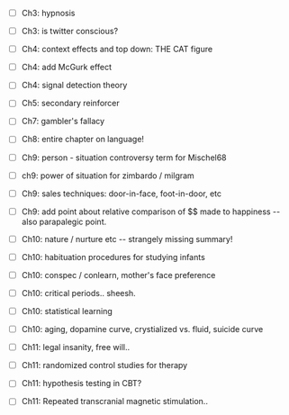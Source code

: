 * [ ] Ch3: hypnosis

* [ ] Ch3: is twitter conscious?

* [ ] Ch4: context effects and top down: THE CAT figure

* [ ] Ch4: add McGurk effect

* [ ] Ch4: signal detection theory

* [ ] Ch5: secondary reinforcer

* [ ] Ch7: gambler's fallacy

* [ ] Ch8: entire chapter on language!

* [ ] Ch9: person - situation controversy term for Mischel68

* [ ] ch9: power of situation for zimbardo / milgram

* [ ] Ch9: sales techniques: door-in-face, foot-in-door, etc

* [ ] Ch9: add point about relative comparison of $$ made to happiness -- also parapalegic point.

* [ ] Ch10: nature / nurture etc -- strangely missing summary!

* [ ] Ch10: habituation procedures for studying infants

* [ ] Ch10: conspec / conlearn, mother's face preference

* [ ] Ch10: critical periods.. sheesh.

* [ ] Ch10: statistical learning

* [ ] Ch10: aging, dopamine curve, crystialized vs. fluid, suicide curve

* [ ] Ch11: legal insanity, free will..

* [ ] Ch11: randomized control studies for therapy

* [ ] Ch11: hypothesis testing in CBT?

* [ ] Ch11: Repeated transcranial magnetic stimulation..
